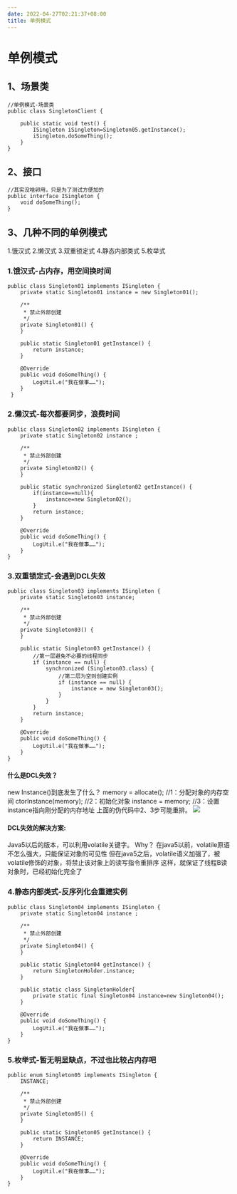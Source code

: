 ```yaml
---
date: 2022-04-27T02:21:37+08:00
title: 单例模式
---
```


# 单例模式

## 1、场景类
```
//单例模式-场景类
public class SingletonClient {

    public static void test() {
        ISingleton iSingleton=Singleton05.getInstance();
        iSingleton.doSomeThing();
    }
}
```

## 2、接口
```
//其实没啥卵用，只是为了测试方便加的
public interface ISingleton {
    void doSomeThing();
}
```

## 3、几种不同的单例模式
1.饿汉式
2.懒汉式
3.双重锁定式
4.静态内部类式
5.枚举式

### 1.饿汉式-占内存，用空间换时间
```
public class Singleton01 implements ISingleton {
    private static Singleton01 instance = new Singleton01();

    /**
     * 禁止外部创建
     */
    private Singleton01() {
    }

    public static Singleton01 getInstance() {
        return instance;
    }

    @Override
    public void doSomeThing() {
        LogUtil.e("我在做事……");
    }
 }
```

### 2.懒汉式-每次都要同步，浪费时间
```
public class Singleton02 implements ISingleton {
    private static Singleton02 instance ;

    /**
     * 禁止外部创建
     */
    private Singleton02() {
    }

    public static synchronized Singleton02 getInstance() {
        if(instance==null){
            instance=new Singleton02();
        }
        return instance;
    }

    @Override
    public void doSomeThing() {
        LogUtil.e("我在做事……");
    }
}
```

### 3.双重锁定式-会遇到DCL失效
```
public class Singleton03 implements ISingleton {
    private static Singleton03 instance;

    /**
     * 禁止外部创建
     */
    private Singleton03() {
    }

    public static Singleton03 getInstance() {
        //第一层避免不必要的线程同步
        if (instance == null) {
            synchronized (Singleton03.class) {
                //第二层为空则创建实例
                if (instance == null) {
                    instance = new Singleton03();
                }
            }
        }
        return instance;
    }

    @Override
    public void doSomeThing() {
        LogUtil.e("我在做事……");
    }
}
```
#### 什么是DCL失效？
new Instance()到底发生了什么？
memory = allocate(); //1：分配对象的内存空间
ctorInstance(memory); //2：初始化对象
instance = memory; //3：设置instance指向刚分配的内存地址
上面的伪代码中2、3步可能重排。
![](./_image/2016-10-29-10-33-18.png)

#### DCL失效的解决方案:
Java5以后的版本，可以利用volatile关键字。
Why？
在java5以前，volatile原语不怎么强大，只能保证对象的可见性
但在java5之后，volatile语义加强了，被volatile修饰的对象，将禁止该对象上的读写指令重排序
这样，就保证了线程B读对象时，已经初始化完全了

### 4.静态内部类式-反序列化会重建实例
```
public class Singleton04 implements ISingleton {
    private static Singleton04 instance ;

    /**
     * 禁止外部创建
     */
    private Singleton04() {
    }

    public static Singleton04 getInstance() {
        return SingletonHolder.instance;
    }

    public static class SingletonHolder{
        private static final Singleton04 instance=new Singleton04();
    }

    @Override
    public void doSomeThing() {
        LogUtil.e("我在做事……");
    }
}
```

### 5.枚举式-暂无明显缺点，不过也比较占内存吧
```
public enum Singleton05 implements ISingleton {
    INSTANCE;

    /**
     * 禁止外部创建
     */
    private Singleton05() {
    }

    public static Singleton05 getInstance() {
        return INSTANCE;
    }

    @Override
    public void doSomeThing() {
        LogUtil.e("我在做事……");
    }
}
```